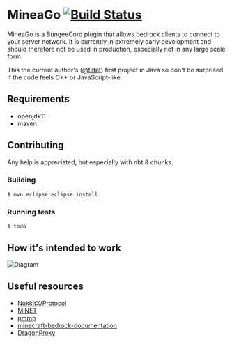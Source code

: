 # MineaGo [![Build Status](https://travis-ci.org/filfat/MineiaGo.svg?branch=master)](https://travis-ci.org/filfat/MineiaGo)

MineaGo is a BungeeCord plugin that allows bedrock clients to connect to your server network. It is currently in extremely early development and should therefore not be used in production, especially not in any large scale form.

This the current author's ([@filfat](https://github.com/filfat)) first project in Java so don't be surprised if the code feels C++ or JavaScript-like.

## Requirements
* openjdk11
* maven

## Contributing
Any help is appreciated, but especially with nbt & chunks.

### Building
```$ mvn eclipse:eclipse install```

### Running tests
```$ todo```

## How it's intended to work
![Diagram](https://imgur.com/0NwkI8H.png)

## Useful resources
* [NukkitX/Protocol](https://github.com/NukkitX/Protocol)
* [MiNET](https://github.com/NiclasOlofsson/MiNET/blob/master/src/MiNET/MiNET/Net/MCPE%20Protocol%20Documentation.md)
* [pmmp](https://github.com/pmmp/PocketMine-MP/blob/master/src/pocketmine/network/mcpe/protocol/ProtocolInfo.php)
* [minecraft-bedrock-documentation](https://github.com/MisteFr/minecraft-bedrock-documentation)
* [DragonProxy](https://github.com/DragonetMC/DragonProxy)
